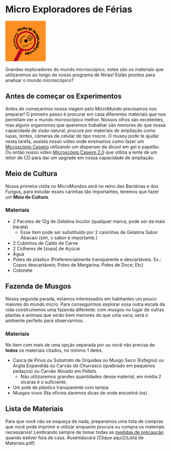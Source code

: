 # Micro Exploradores de Férias

<img src="Botton_MicroExploradores.png" width="25%" height="25%">

Grandes exploradores do mundo microscópico, estes são os materiais que utilizaremos ao longo do nosso programa de férias! Estão prontos para analisar o mundo microscópico?


## Antes de começar os Experimentos

Antes de começarmos nossa viagem pelo MicroMundo precisamos nos preparar! O primeiro passo é procurar em casa diferentes materiais que nos permitam ver o mundo microscópico melhor. Nossos olhos são excelentes, mas alguns organismos que queremos trabalhar são menores do que nossa capacidade de visão natural, procure por materiais de ampliação como lupas, lentes, câmeras de celular do tipo _macro_. O museu pode te ajudar nesta tarefa, assista nosso vídeo onde ensinamos como fazer um [Microscópio Caseiro](https://www.youtube.com/watch?v=XHJcYAa0a94) utilizando um dispenser de álcool em gel e papelão. Ou então nosso vídeo [Microscópio Caseiro 2.0]() que utiliza a lente de um leitor de CD para dar um upgrade em nossa capacidade de ampliação.

## Meio de Cultura

Nossa primeira visita no MicroMundos será no reino das Bactérias e dos Fungos, para estudar esses carinhas tão importantes, teremos que fazer um **Meio de Cultura**.

### Materiais

* 2 Pacotes de 12g de Gelatina Incolor (qualquer marca, pode ser da mais barata)
  * Esse ítem pode ser substituído por 2 caixinhas de Gelatina Sabor Abacaxi (sim, o sabor é importante.)
* 2 Cubinhos de Caldo de Carne
* 2 Colheres de \[sopa] de Açúcar
* Água
* Potes de plástico (Preferencialmente transparente e descartáveis. Ex.: Copos descartáveis; Potes de Margarina; Potes de Doce; Etc)
* Cotonete

## Fazenda de Musgos

Nossa segunda parada, estamos interessados em habitantes um pouco maiores do mundo micro. Para conseguirmos explorar essa outra escala da vida construíremos uma fazenda diferente: com musgos no lugar de outras plantas e animais que serão bem menores do que uma vaca, será o ambiente perfeito para observarmos.

### Materiais

No item com mais de uma opção separada por _ou_ você não precisa de **todos** os materiais citados, no mínimo 1 deles.

* Casca de Pinus _ou_ Substrato de Orquídea  _ou_ Musgo Seco (Esfagno) _ou_ Argila Expandida  _ou_ Carvão de Churrasco (quebrado em pequenos pedaços) _ou_ Carvão Ativado em Pellets 
  * Não utilizaremos grandes quantidades desse material, em média 2 xícaras é o suficiente.
* Um pote de plástico transparente com tampa
* Musgos vivos (Na oficina daremos dicas de onde encontrá-los)


## Lista de Materiais 

Para que você não se esqueça de nada, preparamos uma lista de compras que você pode imprimir e utilizar enquanto procura ou compra os materiais necessários! Lembrando sempre de tomar todas as [medidas de precaução](https://www.who.int/pt/emergencies/diseases/novel-coronavirus-2019/advice-for-public) quando estiver fora de casa. #usemáscara
[Clique aqui](\Lista de Materiais.pdf)
